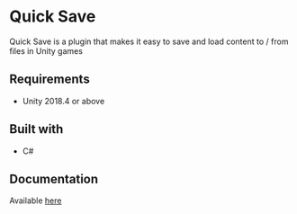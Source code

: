
# Quick Save

Quick Save is a plugin that makes it easy to save and load content to / from files in Unity games

## Requirements

 * Unity 2018.4 or above

## Built with

 * C#
 
## Documentation

Available [here](https://github.com/ClaytonIndustries/QuickSave/wiki)
